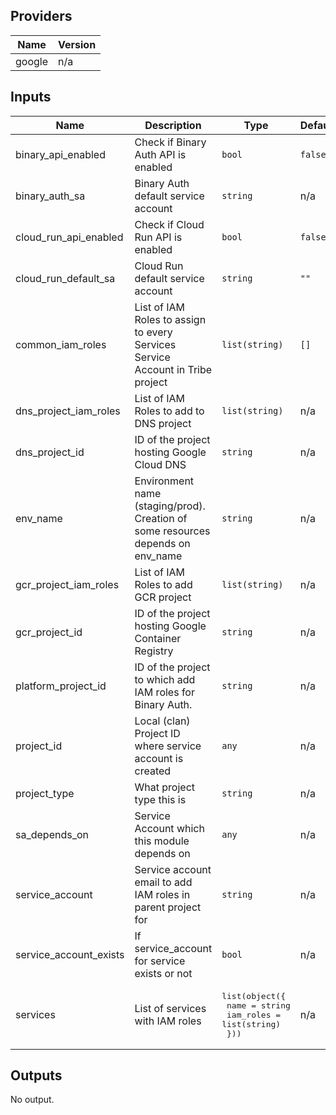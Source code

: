 ## Providers

| Name | Version |
|------|---------|
| google | n/a |

## Inputs

| Name | Description | Type | Default | Required |
|------|-------------|------|---------|:--------:|
| binary\_api\_enabled | Check if Binary Auth API is enabled | `bool` | `false` | no |
| binary\_auth\_sa | Binary Auth default service account | `string` | n/a | yes |
| cloud\_run\_api\_enabled | Check if Cloud Run API is enabled | `bool` | `false` | no |
| cloud\_run\_default\_sa | Cloud Run default service account | `string` | `""` | no |
| common\_iam\_roles | List of IAM Roles to assign to every Services Service Account in Tribe project | `list(string)` | `[]` | no |
| dns\_project\_iam\_roles | List of IAM Roles to add to DNS project | `list(string)` | n/a | yes |
| dns\_project\_id | ID of the project hosting Google Cloud DNS | `string` | n/a | yes |
| env\_name | Environment name (staging/prod). Creation of some resources depends on env\_name | `string` | n/a | yes |
| gcr\_project\_iam\_roles | List of IAM Roles to add GCR project | `list(string)` | n/a | yes |
| gcr\_project\_id | ID of the project hosting Google Container Registry | `string` | n/a | yes |
| platform\_project\_id | ID of the project to which add IAM roles for Binary Auth. | `string` | n/a | yes |
| project\_id | Local (clan) Project ID where service account is created | `any` | n/a | yes |
| project\_type | What project type this is | `string` | n/a | yes |
| sa\_depends\_on | Service Account which this module depends on | `any` | n/a | yes |
| service\_account | Service account email to add IAM roles in parent project for | `string` | n/a | yes |
| service\_account\_exists | If service\_account for service exists or not | `bool` | n/a | yes |
| services | List of services with IAM roles | <pre>list(object({<br>    name      = string<br>    iam_roles = list(string)<br>  }))</pre> | n/a | yes |

## Outputs

No output.
